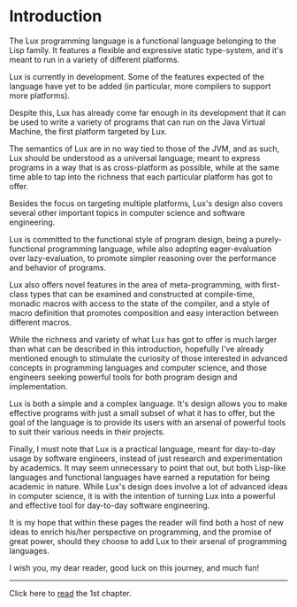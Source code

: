 # Introduction

The Lux programming language is a functional language belonging to the Lisp family.
It features a flexible and expressive static type-system, and it's meant to run in a variety of different platforms.

Lux is currently in development.
Some of the features expected of the language have yet to be added (in particular, more compilers to support more platforms).

Despite this, Lux has already come far enough in its development that it can be used to write a variety of programs that can run on the Java Virtual Machine, the first platform targeted by Lux.

The semantics of Lux are in no way tied to those of the JVM, and as such, Lux should be understood as a universal language; meant to express programs in a way that is as cross-platform as possible, while at the same time able to tap into the richness that each particular platform has got to offer.

Besides the focus on targeting multiple platforms, Lux's design also covers several other important topics in computer science and software engineering.

Lux is committed to the functional style of program design, being a purely-functional programming language, while also adopting eager-evaluation over lazy-evaluation, to promote simpler reasoning over the performance and behavior of programs.

Lux also offers novel features in the area of meta-programming, with first-class types that can be examined and constructed at compile-time, monadic macros with access to the state of the compiler, and a style of macro definition that promotes composition and easy interaction between different macros.

While the richness and variety of what Lux has got to offer is much larger than what can be described in this introduction, hopefully I've already mentioned enough to stimulate the curiosity of those interested in advanced concepts in programming languages and computer science, and those engineers seeking powerful tools for both program design and implementation.

Lux is both a simple and a complex language.
It's design allows you to make effective programs with just a small subset of what it has to offer, but the goal of the language is to provide its users with an arsenal of powerful tools to suit their various needs in their projects.

Finally, I must note that Lux is a practical language, meant for day-to-day usage by software engineers, instead of just research and experimentation by academics.
It may seem unnecessary to point that out, but both Lisp-like languages and functional languages have earned a reputation for being academic in nature.
While Lux's design does involve a lot of advanced ideas in computer science, it is with the intention of turning Lux into a powerful and effective tool for day-to-day software engineering.

It is my hope that within these pages the reader will find both a host of new ideas to enrich his/her perspective on programming, and the promise of great power, should they choose to add Lux to their arsenal of programming languages.

I wish you, my dear reader, good luck on this journey, and much fun!

---

Click here to [read](../chapter_1.md) the 1st chapter.

